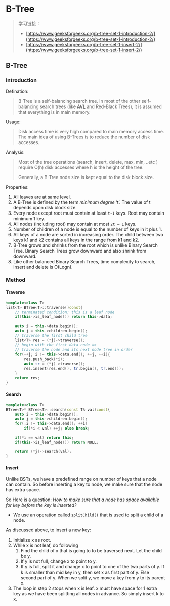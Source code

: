 # B-Tree

> 学习链接：
>
> * [https://www.geeksforgeeks.org/b-tree-set-1-introduction-2/](https://www.geeksforgeeks.org/b-tree-set-1-introduction-2/)
> * [https://www.geeksforgeeks.org/b-tree-set-1-insert-2/](https://www.geeksforgeeks.org/b-tree-set-1-insert-2/)

## B-Tree

### Introduction

Defination:

> B-Tree is a self-balancing search tree. In most of the other self-balancing search trees (like [AVL](https://www.geeksforgeeks.org/avl-tree-set-1-insertion/) and Red-Black Trees), it is assumed that everything is in main memory.

Usage:

> Disk access time is very high compared to main memory access time. The main idea of using B-Trees is to reduce the number of disk accesses.

Analysis:

> Most of the tree operations (search, insert, delete, max, min, ..etc ) require O(h) disk accesses where h is the height of the tree.
>
> Generally, a B-Tree node size is kept equal to the disk block size.

Properties:

1. All leaves are at same level.
2. A B-Tree is defined by the term _minimum degree_ ‘t’. The value of t depends upon disk block size.
3. Every node except root must contain at least `t-1` keys. Root may contain minimum 1 key.
4. All nodes (including root) may contain at most `2t – 1` keys.
5. Number of children of a node is equal to the number of keys in it plus 1.
6. All keys of a node are sorted in increasing order. The child between two keys k1 and k2 contains all keys in the range from k1 and k2.
7. B-Tree grows and shrinks from the root which is unlike Binary Search Tree. Binary Search Trees grow downward and also shrink from downward.
8. Like other balanced Binary Search Trees, time complexity to search, insert and delete is O(Logn).

### Method

#### Traverse

```cpp
template<class T>
list<T> BTree<T>::traverse()const{
    // terminated condition: this is a leaf node
    if(this->is_leaf_node()) return this->data;

    auto i = this->data.begin();
    auto j = this->children.begin();
    // traverse the first child tree
    list<T> res = (*j)->traverse();
    // begin with the first data node =>
    // traverse the node and its next node tree in order
    for(++j; i != this->data.end(); ++j, ++i){
        res.push_back(*i);
        auto tr = (*j)->traverse();
        res.insert(res.end(), tr.begin(), tr.end());
    }   
    return res;
}
```

#### Search

```cpp
template<class T>
BTree<T>* BTree<T>::search(const T& val)const{
    auto i = this->data.begin();
    auto j = this->children.begin();
    for(;i != this->data.end(); ++i)
        if(*i < val) ++j; else break;

    if(*i == val) return this;
    if(this->is_leaf_node()) return NULL;

    return (*j)->search(val);
}
```

#### Insert

Unlike BSTs, we have a predefined range on number of keys that a node can contain. So before inserting a key to node, we make sure that the node has extra space.

So Here is a question: _How to make sure that a node has space available for key before the key is inserted?_

* We use an operation called `splitChild()` that is used to split a child of a node.

As discussed above, to insert a new key:

1. Initialize x as root.
2. While x is not leaf, do following
   1. Find the child of x that is going to to be traversed next. Let the child be y.
   2. If y is not full, change x to point to y.
   3. If y is full, split it and change x to point to one of the two parts of y. If k is smaller than mid key in y, then set x as first part of y. Else second part of y. When we split y, we move a key from y to its parent x.
3. The loop in step 2 stops when x is leaf. x must have space for 1 extra key as we have been splitting all nodes in advance. So simply insert k to x.
